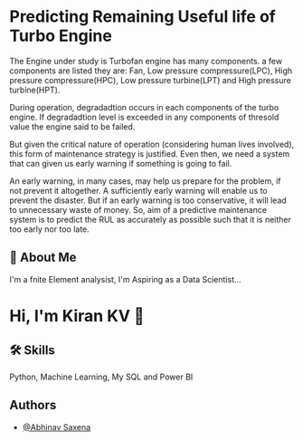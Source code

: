 
# Predicting Remaining Useful life of Turbo Engine

The Engine under study is Turbofan engine has many components. a few components are listed they are: Fan, Low pressure compressure(LPC), High pressure compressure(HPC), Low pressure turbine(LPT) and High pressure turbine(HPT).

During operation, degradadtion occurs in each components of the turbo engine. If degradadtion level is exceeded in any components of thresold value the engine said to be failed.

But given the critical nature of operation (considering human lives involved), this form of maintenance strategy is justified. Even then, we need a system that can given us early warning if something is going to fail.

An early warning, in many cases, may help us prepare for the problem, if not prevent it altogether. A sufficiently early warning will enable us to prevent the disaster. But if an early warning is too conservative, it will lead to unnecessary waste of money. So, aim of a predictive maintenance system is to predict the RUL as accurately as possible such that it is neither too early nor too late.




## 🚀 About Me
I'm a fnite Element analysist, I'm Aspiring as a Data Scientist...


# Hi, I'm Kiran KV 👋


## 🛠 Skills
Python, Machine Learning, My SQL and Power BI


## Authors

- [@Abhinav Saxena](https://ntrs.nasa.gov/api/citations/20090029214/downloads/20090029214.pdf)


